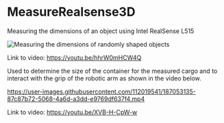 # MeasureRealsense3D

Measuring the dimensions of an object using Intel RealSense L515

![Measuring the dimensions of randomly shaped objects](https://user-images.githubusercontent.com/112019541/187052807-f4a1b2b3-eb97-437d-bb81-0aec9d666902.gif)

Link to video: https://youtu.be/hhrW0mHCW4Q

Used to determine the size of the container for the measured cargo and to interact with the grip of the robotic arm as shown in the video below.

https://user-images.githubusercontent.com/112019541/187053135-87c87b72-5068-4a6d-a3dd-e9769df637f4.mp4

Link to video: https://youtu.be/XVB-H-CpW-w
